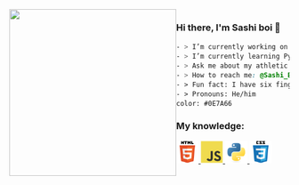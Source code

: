 <img align="left" width="300" height="300" src="https://i.pinimg.com/originals/86/a6/bc/86a6bc75047b320bb3892a3cefa5e78f.gif">

### Hi there, I'm Sashi boi  👋
```css
- > I’m currently working on fun coding projects.
- > I’m currently learning Python and JavaScript.
- > Ask me about my athletic abilities.
- > How to reach me: @Sashi_Boi(Twitter), 良いボイ#1689(Discord).
- > Fun fact: I have six fingers.
- > Pronouns: He/him
color: #0E7A66
```



<h3 align="left">My knowledge:</h3>

<a href="https://developer.mozilla.org/en-US/docs/Web/HTML" target="_blank"> <img src="https://raw.githubusercontent.com/devicons/devicon/master/icons/html5/html5-original-wordmark.svg" alt="html5" width="40" height="40"/> </a> <a href="https://developer.mozilla.org/en-US/docs/Web/JavaScript" target="_blank"> <img src="https://raw.githubusercontent.com/devicons/devicon/master/icons/javascript/javascript-original.svg" alt="javascript" width="40" height="40"/> </a> <a href="https://www.python.org/" target="_blank">  <img src="https://raw.githubusercontent.com/devicons/devicon/master/icons/python/python-original.svg" alt="python" width="40" height="40"/> <img src="https://raw.githubusercontent.com/devicons/devicon/master/icons/css3/css3-original-wordmark.svg" alt="css3" width="40" height="40"/> </a> <a href="https://git-scm.com/" target="_blank"> </a>  </p>


